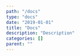 ```yaml
---
path: "/docs"
type: "docs"
date: "2019-01-01"
title: "Docs"
description: "Description"
categories: []
parent: ""
---
```

